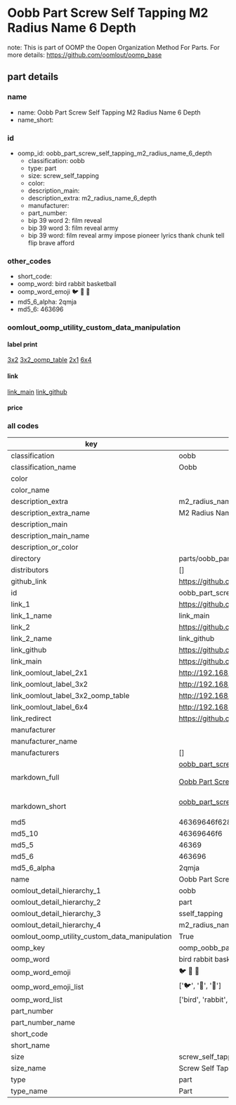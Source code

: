 # Oobb Part Screw Self Tapping M2 Radius Name 6 Depth  

note: This is part of OOMP the Oopen Organization Method For Parts. For more details: https://github.com/oomlout/oomp_base

##  part details
  







### name
* name: Oobb Part Screw Self Tapping M2 Radius Name 6 Depth
* name_short: 
### id
* oomp_id: oobb_part_screw_self_tapping_m2_radius_name_6_depth
  * classification: oobb
  * type: part
  * size: screw_self_tapping
  * color: 
  * description_main: 
  * description_extra: m2_radius_name_6_depth
  * manufacturer: 
  * part_number: 
  * bip 39 word 2: film reveal
  * bip 39 word 3: film reveal army
  * bip 39 word: film reveal army impose pioneer lyrics thank chunk tell flip brave afford

### other_codes
* short_code: 
* oomp_word: bird rabbit basketball
* oomp_word_emoji :bird: :rabbit: :basketball:
* md5_6_alpha: 2qmja
* md5_6: 463696






### oomlout_oomp_utility_custom_data_manipulation
#### label print
[3x2](http://192.168.1.245:1112/?label=oomp%202qmja)
[3x2_oomp_table](http://192.168.1.108:1112/?label=oomp%202qmja)
[2x1](http://192.168.1.242:1112/?label=oomp%202qmja)
[6x4](http://192.168.1.55:1112/?label=oomp%202qmja)    

#### link

[link_main](https://github.com/oomlout/oomlout_oomp_version_1_messy/tree/main/parts/oobb_part_screw_self_tapping_m2_radius_name_6_depth) [link_github](https://github.com/oomlout/oomlout_oomp_version_1_messy/tree/main/parts/oobb_part_screw_self_tapping_m2_radius_name_6_depth)                             

#### price







### all codes 
| key | value |  
| --- | --- |  
| classification | oobb |  
| classification_name | Oobb |  
| color |  |  
| color_name |  |  
| description_extra | m2_radius_name_6_depth |  
| description_extra_name | M2 Radius Name 6 Depth |  
| description_main |  |  
| description_main_name |  |  
| description_or_color |   |  
| directory | parts/oobb_part_screw_self_tapping_m2_radius_name_6_depth |  
| distributors | [] |  
| github_link | https://github.com/oomlout/oomlout_oomp_part_src/tree/main/parts/oobb_part_screw_self_tapping_m2_radius_name_6_depth |  
| id | oobb_part_screw_self_tapping_m2_radius_name_6_depth |  
| link_1 | https://github.com/oomlout/oomlout_oomp_version_1_messy/tree/main/parts/oobb_part_screw_self_tapping_m2_radius_name_6_depth |  
| link_1_name | link_main |  
| link_2 | https://github.com/oomlout/oomlout_oomp_version_1_messy/tree/main/parts/oobb_part_screw_self_tapping_m2_radius_name_6_depth |  
| link_2_name | link_github |  
| link_github | https://github.com/oomlout/oomlout_oomp_version_1_messy/tree/main/parts/oobb_part_screw_self_tapping_m2_radius_name_6_depth |  
| link_main | https://github.com/oomlout/oomlout_oomp_version_1_messy/tree/main/parts/oobb_part_screw_self_tapping_m2_radius_name_6_depth |  
| link_oomlout_label_2x1 | http://192.168.1.242:1112/?label=oomp%202qmja |  
| link_oomlout_label_3x2 | http://192.168.1.245:1112/?label=oomp%202qmja |  
| link_oomlout_label_3x2_oomp_table | http://192.168.1.108:1112/?label=oomp%202qmja |  
| link_oomlout_label_6x4 | http://192.168.1.55:1112/?label=oomp%202qmja |  
| link_redirect | https://github.com/oomlout/oomlout_oomp_version_1_messy/tree/main/parts/oobb_part_screw_self_tapping_m2_radius_name_6_depth |  
| manufacturer |  |  
| manufacturer_name |  |  
| manufacturers | [] |  
| markdown_full | [oobb_part_screw_self_tapping_m2_radius_name_6_depth](none)<br>[](none)<br>[Oobb Part Screw Self Tapping M2 Radius Name 6 Depth](none)<br><br> |  
| markdown_short | [oobb_part_screw_self_tapping_m2_radius_name_6_depth](none)<br><br> |  
| md5 | 46369646f628bbfa15d2971e182e1ab2 |  
| md5_10 | 46369646f6 |  
| md5_5 | 46369 |  
| md5_6 | 463696 |  
| md5_6_alpha | 2qmja |  
| name | Oobb Part Screw Self Tapping M2 Radius Name 6 Depth |  
| oomlout_detail_hierarchy_1 | oobb |  
| oomlout_detail_hierarchy_2 | part |  
| oomlout_detail_hierarchy_3 | sself_tapping |  
| oomlout_detail_hierarchy_4 | m2_radius_name_6_depth |  
| oomlout_oomp_utility_custom_data_manipulation | True |  
| oomp_key | oomp_oobb_part_screw_self_tapping_m2_radius_name_6_depth |  
| oomp_word | bird rabbit basketball |  
| oomp_word_emoji | :bird: :rabbit: :basketball: |  
| oomp_word_emoji_list | [':bird:', ':rabbit:', ':basketball:'] |  
| oomp_word_list | ['bird', 'rabbit', 'basketball'] |  
| part_number |  |  
| part_number_name |  |  
| short_code |  |  
| short_name |  |  
| size | screw_self_tapping |  
| size_name | Screw Self Tapping |  
| type | part |  
| type_name | Part |  

